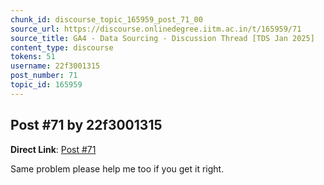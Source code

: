 ```yaml
---
chunk_id: discourse_topic_165959_post_71_00
source_url: https://discourse.onlinedegree.iitm.ac.in/t/165959/71
source_title: GA4 - Data Sourcing - Discussion Thread [TDS Jan 2025]
content_type: discourse
tokens: 51
username: 22f3001315
post_number: 71
topic_id: 165959
---
```


## Post #71 by 22f3001315

**Direct Link**: [Post #71](https://discourse.onlinedegree.iitm.ac.in/t/165959/71)

Same problem please help me too if you get it right.

